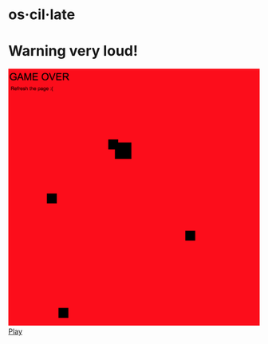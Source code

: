 # os·cil·late
# Warning very loud!


![demo](https://github.com/jasonify/Rythm-Game--one-hour-game-jams/blob/master/demo.png)
[Play](https://jasonify.github.io/Rythm-Game--one-hour-game-jams)
